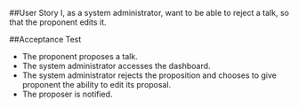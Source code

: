 ##User Story
I, as a system administrator, want to be able to reject a talk, so that the proponent edits it.

##Acceptance Test

* The proponent proposes a talk.
* The system administrator accesses the dashboard.
* The system administrator rejects the proposition and chooses to give proponent the ability to edit its proposal.
* The proposer is notified.
